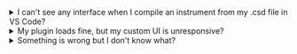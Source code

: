 <details>
<summary>
I can't see any interface when I compile an instrument from my .csd file in VS Code?
</summary> 
<p>When the VS Code extension compiles an instrument for the first time, it attempts to create a new <code>settings.json</code> file. This file is read by the Cabbage service application running in the background. It includes a path to several <code>.js</code> files required for parsing the Cabbage section of the <code>.csd</code> file. If this path is empty, the UI will not appear. The easiest fix is to use the 'Reset CabbageApp settings file' command to clear the file. The next time you compile an instrument, the UI should load correctly.</p> 
</details> 

<details> 
<summary>
My plugin loads fine, but my custom UI is unresponsive?
</summary> 
<p>The most common cause of this issue is an error in your JavaScript code. If the plugin's UI is unresponsive, you won't be able to open the developer tools, making debugging more challenging. The simplest solution is to comment out portions of your code incrementally. Start by commenting out widgets in the Cabbage section of your <code>.csd</code> file to identify the widget causing the issue. Once identified, review the corresponding <code>.js</code> file. Comment out larger chunks of code initially. If the UI becomes responsive, albeit without full functionality, start uncommenting sections gradually until you pinpoint the error in your code.</p> 
</details>

<details> 
<summary> 
Something is wrong but I don't know what? 
</summary> <p>If something is not working as expected, you should enable the <code>verbose logging</code> setting in the extension settings. This will generate an extension log of messages in the Cabbage output console, which may help diagnose the issue. Additionally, you can launch the developer web tools panel via the command palette. The Cabbage UI in VS Code is a web panel—essentially an embedded web page. The developer console allows you to inspect elements and review the console log for errors. Both of these features should help you identify the problem. Once you’ve pinpointed the issue, you can post the logs and relevant information to the Cabbage user forum for further assistance.</p> 
</details>
